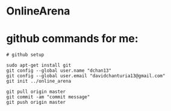# OnlineArena

# github commands for me:
    # github setup
    
    sudo apt-get install git
    git config --global user.name "dchan13"
    git config --global user.email "davidchanturia13@gmail.com"
    git init ../online_arena
    
    git pull origin master
    git commit -am "commit message"
    git push origin master
    